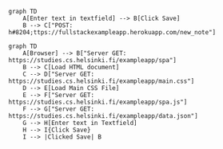<!-- This mermaid diagram is for Exercise 0.4 -->
```mermaid
graph TD
    A[Enter text in textfield] --> B[Click Save]
    B --> C["POST: h#8204;ttps://fullstackexampleapp.herokuapp.com/new_note"]
```
<!-- This mermaid diagram is for Exercise 0.5 and 0.6 -->
```mermaid
graph TD
    A[Browser] --> B["Server GET: https://studies.cs.helsinki.fi/exampleapp/spa"]
    B --> C[Load HTML document]
    C --> D["Server GET: https://studies.cs.helsinki.fi/exampleapp/main.css"]
    D --> E[Load Main CSS File]
    E --> F["Server GET: https://studies.cs.helsinki.fi/exampleapp/spa.js"]
    F --> G["Server GET: https://studies.cs.helsinki.fi/exampleapp/data.json"]
    G --> H[Enter text in Textfield]
    H --> I{Click Save}
    I --> |Clicked Save| B
 
